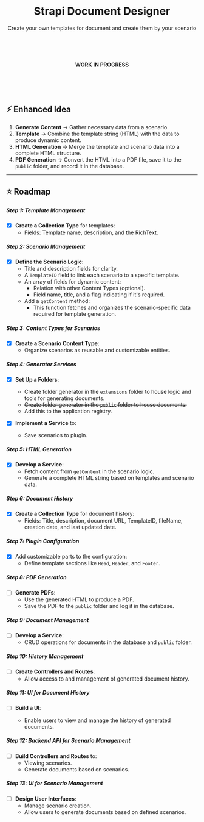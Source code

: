 <h1 align="center">Strapi Document Designer</h1>
<p align="center">Create your own templates for document and create them by your scenario</p>

<br/>
<br/>
<br/>
<p align="center"><strong>WORK IN PROGRESS</strong></p>
<br/>
<br/>
<br/>

## ⚡ **Enhanced Idea**

1. **Generate Content** → Gather necessary data from a scenario.
2. **Template** → Combine the template string (HTML) with the data to produce dynamic content.
3. **HTML Generation** → Merge the template and scenario data into a complete HTML structure.
4. **PDF Generation** → Convert the HTML into a PDF file, save it to the `public` folder, and record it in the database.

---

## ⭐ **Roadmap**

##### **Step 1: Template Management**

- [x] **Create a Collection Type** for templates:
  - Fields: Template name, description, and the RichText.

##### **Step 2: Scenario Management**

- [x] **Define the Scenario Logic**:
  - Title and description fields for clarity.
  - A `TemplateID` field to link each scenario to a specific template.
  - An array of fields for dynamic content:
    - Relation with other Content Types (optional).
    - Field name, title, and a flag indicating if it's required.
  - Add a `getContent` method:
    - This function fetches and organizes the scenario-specific data required for template generation.

##### **Step 3: Content Types for Scenarios**

- [x] **Create a Scenario Content Type**:
  - Organize scenarios as reusable and customizable entities.

##### **Step 4: Generator Services**

- [x] **Set Up a Folders**:

  - Create folder generator in the `extensions` folder to house logic and tools for generating documents.
  - ~~Create folder generator in the `public` folder to house documents.~~
  - Add this to the application registry.

- [x] **Implement a Service** to:
  - Save scenarios to plugin.

##### **Step 5: HTML Generation**

- [x] **Develop a Service**:
  - Fetch content from `getContent` in the scenario logic.
  - Generate a complete HTML string based on templates and scenario data.

##### **Step 6: Document History**

- [x] **Create a Collection Type** for document history:
  - Fields: Title, description, document URL, TemplateID, fileName, creation date, and last updated date.

##### **Step 7: Plugin Configuration**

- [x] Add customizable parts to the configuration:
  - Define template sections like `Head`, `Header`, and `Footer`.

##### **Step 8: PDF Generation**

- [ ] **Generate PDFs**:
  - Use the generated HTML to produce a PDF.
  - Save the PDF to the `public` folder and log it in the database.

##### **Step 9: Document Management**

- [ ] **Develop a Service**:
  - CRUD operations for documents in the database and `public` folder.

##### **Step 10: History Management**

- [ ] **Create Controllers and Routes**:
  - Allow access to and management of generated document history.

##### **Step 11: UI for Document History**

- [ ] **Build a UI**:

  - Enable users to view and manage the history of generated documents.

##### **Step 12: Backend API for Scenario Management**

- [ ] **Build Controllers and Routes** to:
  - Viewing scenarios.
  - Generate documents based on scenarios.

##### **Step 13: UI for Scenario Management**

- [ ] **Design User Interfaces**:
  - Manage scenario creation.
  - Allow users to generate documents based on defined scenarios.
